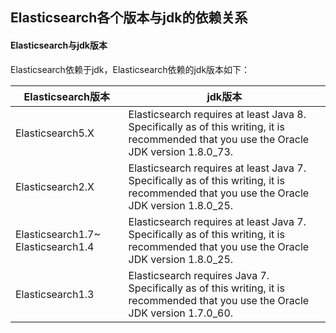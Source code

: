 ## Elasticsearch各个版本与jdk的依赖关系

#### Elasticsearch与jdk版本

Elasticsearch依赖于jdk，Elasticsearch依赖的jdk版本如下：

Elasticsearch版本  | jdk版本
------------- | -------------
Elasticsearch5.X  | Elasticsearch requires at least Java 8. Specifically as of this writing, it is recommended that you use the Oracle JDK version 1.8.0_73. 
Elasticsearch2.X  | Elasticsearch requires at least Java 7. Specifically as of this writing, it is recommended that you use the Oracle JDK version 1.8.0_25. 
Elasticsearch1.7~ Elasticsearch1.4 | Elasticsearch requires at least Java 7. Specifically as of this writing, it is recommended that you use the Oracle JDK version 1.8.0_25. 
Elasticsearch1.3 | Elasticsearch requires Java 7. Specifically as of this writing, it is recommended that you use the Oracle JDK version 1.7.0_60. 




